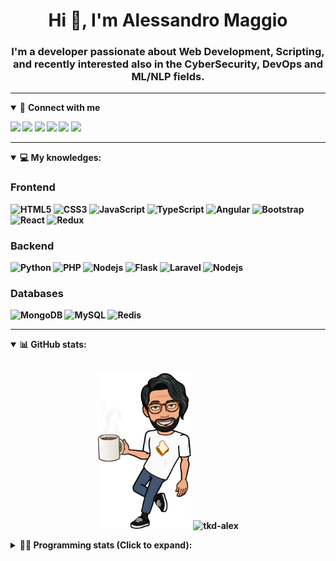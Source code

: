 <h1 align="center">Hi 👋, I'm Alessandro Maggio</h1>
<h3 align="center">I'm a developer passionate about Web Development, Scripting, and recently interested also in the CyberSecurity, DevOps and ML/NLP fields.</h3>

____

<details open>
<summary>🤝 <b>Connect with me<b></summary>

<p align = "center">

[<img src="https://img.shields.io/badge/twitter-1DA1F2.svg?&style=for-the-badge&logo=twitter&logoColor=white" />](https://twitter.com/TkdAxel)
[<img src ="https://img.shields.io/badge/portfolio-web-%23.svg?&style=for-the-badge&logo=&logoColor=white%22">](https://alessandromaggio.it/)
[<img src ="https://img.shields.io/badge/Telegram-1ca0f1.svg?&style=for-the-badge&logo=Telegram&logoColor=white%22&link=https://t.me/TkdAlex">](https://t.me/TkdAlex/)
[<img src="https://img.shields.io/badge/gmail-c14438.svg?&style=for-the-badge&logo=Gmail&logoColor=white&link=mailto:alex.tkd.alex@gmail.com"/>](mailto:alex.tkd.alex@gmail.com)
[<img src="https://img.shields.io/badge/linkedin-0077B5.svg?&style=for-the-badge&logo=linkedin&logoColor=white" />](https://www.linkedin.com/in/aalessandromaggio/)
[<img src = "https://img.shields.io/badge/instagram-E4405F.svg?&style=for-the-badge&logo=instagram&logoColor=white">](https://www.instagram.com/tkd_alex/)
<!--- [![Visits Badge](https://badges.pufler.dev/visits/tkd-alex/tkd-alex?style=for-the-badge&color=blue)](https://github.com/tkd-alex/tkd-alex) -->

</p>

</details>

---

<details open>
<summary>💻 <b>My knowledges</b>: </summary>

### Frontend
![HTML5](https://img.shields.io/badge/-HTML5-E34F26.svg?style=for-the-badge&logo=html5&logoColor=ffffff)
![CSS3](https://img.shields.io/badge/-CSS3-1572B6.svg?style=for-the-badge&logo=css3)
![JavaScript](https://img.shields.io/badge/-JavaScript-282C34?style=for-the-badge&logo=javascript)
![TypeScript](https://img.shields.io/badge/-TypeScript-007ACC?style=for-the-badge&logo=typescript)
![Angular](https://img.shields.io/badge/-Angular-DD0031?style=for-the-badge&logo=angular)
![Bootstrap](https://img.shields.io/badge/-Bootstrap-563D7C.svg?style=for-the-badge&logo=bootstrap)
![React](https://img.shields.io/badge/-React-282C34.svg?style=for-the-badge&logo=react&logoColor=ffffff)
![Redux](https://img.shields.io/badge/-Redux-764ABC.svg?style=for-the-badge&logo=redux)

### Backend
![Python](https://img.shields.io/badge/-Python-3776AB.svg?style=for-the-badge&logo=Python&logoColor=ffffff)
![PHP](https://img.shields.io/badge/-PHP-777BB4.svg?style=for-the-badge&logo=PHP&logoColor=ffffff)
![Nodejs](https://img.shields.io/badge/-Bash-4EAA25.svg?style=for-the-badge&logo=gnu-bash&logoColor=ffffff)
![Flask](https://img.shields.io/badge/-Flask-282C34.svg?style=for-the-badge&logo=flask)
![Laravel](https://img.shields.io/badge/-Laravel-FF2D20.svg?style=for-the-badge&logo=laravel&logoColor=ffffff)
![Nodejs](https://img.shields.io/badge/-Nodejs-339933.svg?style=for-the-badge&logo=Node.js&logoColor=ffffff)

### Databases
![MongoDB](https://img.shields.io/badge/-MongoDB-47A248?style=for-the-badge&logo=mongodb&logoColor=ffffff)
![MySQL](https://img.shields.io/badge/-MySQL-4479A1?style=for-the-badge&logo=mysql&logoColor=ffffff)
![Redis](https://img.shields.io/badge/-Redis-DC382D?style=for-the-badge&logo=Redis&logoColor=ffffff)

</details>

---

<details open>
 <summary>📊 <b>GitHub stats</b>: </summary>

<br>

<p align = "center">
    <img src="https://raw.githubusercontent.com/Tkd-Alex/tkd-alex/master/images/321517cd-ff68-41a7-b0d1-e765680568a7-8b6448d9-c944-4146-b633-adbdd25cb471-v1.png" height="250" />
    <img src="https://github-readme-stats.vercel.app/api?username=tkd-alex&show_icons=true&count_private=true&hide_border=true&line_height=25" alt="tkd-alex">
</p>

</design>

<details>
 <summary>👨‍💻 <b>Programming stats (Click to expand)</b>: </summary>
 
<!--START_SECTION:waka-->
**I'm an Early 🐤** 

```text
🌞 Morning    230 commits    █████░░░░░░░░░░░░░░░░░░░░   20.09% 
🌆 Daytime    447 commits    █████████░░░░░░░░░░░░░░░░   39.04% 
🌃 Evening    426 commits    █████████░░░░░░░░░░░░░░░░   37.21% 
🌙 Night      42 commits     █░░░░░░░░░░░░░░░░░░░░░░░░   3.67%

```
📅 **I'm Most Productive on Wednesday** 

```text
Monday       162 commits    ███░░░░░░░░░░░░░░░░░░░░░░   14.15% 
Tuesday      200 commits    ████░░░░░░░░░░░░░░░░░░░░░   17.47% 
Wednesday    237 commits    █████░░░░░░░░░░░░░░░░░░░░   20.7% 
Thursday     151 commits    ███░░░░░░░░░░░░░░░░░░░░░░   13.19% 
Friday       189 commits    ████░░░░░░░░░░░░░░░░░░░░░   16.51% 
Saturday     89 commits     ██░░░░░░░░░░░░░░░░░░░░░░░   7.77% 
Sunday       117 commits    ██░░░░░░░░░░░░░░░░░░░░░░░   10.22%

```


📊 **This Week I Spent My Time On** 

```text
⌚︎ Time Zone: Europe/Rome

💬 Programming Languages: 
Kotlin                   17 hrs 23 mins      █████████████░░░░░░░░░░░░   53.99% 
JavaScript               11 hrs 16 mins      ████████░░░░░░░░░░░░░░░░░   35.0% 
XML                      1 hr 9 mins         █░░░░░░░░░░░░░░░░░░░░░░░░   3.59% 
HTML                     48 mins             ░░░░░░░░░░░░░░░░░░░░░░░░░   2.52% 
Python                   28 mins             ░░░░░░░░░░░░░░░░░░░░░░░░░   1.5%

🔥 Editors: 
Android Studio           18 hrs 52 mins      ██████████████░░░░░░░░░░░   58.59% 
VS Code                  12 hrs 15 mins      █████████░░░░░░░░░░░░░░░░   38.02% 
Sublime Text             1 hr 5 mins         ░░░░░░░░░░░░░░░░░░░░░░░░░   3.39%

🐱‍💻 Projects: 
Memo                     18 hrs 34 mins      ██████████████░░░░░░░░░░░   57.66% 
PandaScripts-Chrome-Exten11 hrs 42 mins      █████████░░░░░░░░░░░░░░░░   36.36% 
Unknown Project          1 hr 1 min          ░░░░░░░░░░░░░░░░░░░░░░░░░   3.18% 
myStore                  32 mins             ░░░░░░░░░░░░░░░░░░░░░░░░░   1.66% 
secret-project-ytm       18 mins             ░░░░░░░░░░░░░░░░░░░░░░░░░   0.93%

💻 Operating System: 
Linux                    32 hrs 13 mins      █████████████████████████   100.0%

```

**I Mostly Code in Python** 

```text
Python                   30 repos            ██████████░░░░░░░░░░░░░░░   40.54% 
JavaScript               12 repos            ████░░░░░░░░░░░░░░░░░░░░░   16.22% 
PHP                      5 repos             █░░░░░░░░░░░░░░░░░░░░░░░░   6.76% 
HTML                     5 repos             █░░░░░░░░░░░░░░░░░░░░░░░░   6.76% 
CSS                      5 repos             █░░░░░░░░░░░░░░░░░░░░░░░░   6.76%

```



 Last Updated on 16/02/2022 06:07:04 UTC
<!--END_SECTION:waka-->

</details>
